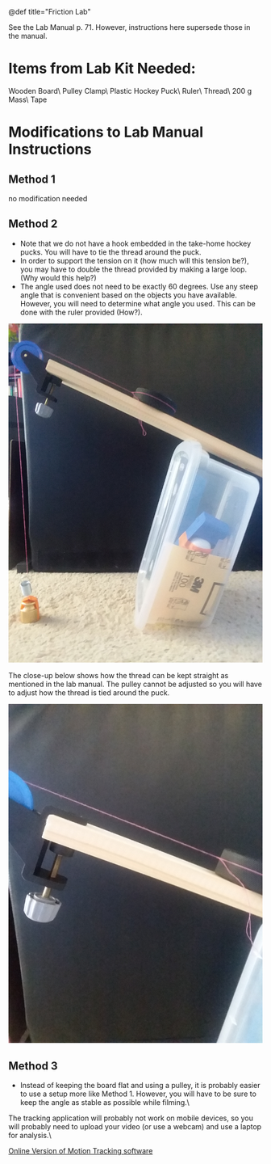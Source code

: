 @def title="Friction Lab"

See the Lab Manual p. 71. However, instructions here supersede those in the manual.

# Items from Lab Kit Needed:

Wooden Board\\
Pulley Clamp\\
Plastic Hockey Puck\\
Ruler\\
Thread\\
200 g Mass\\
Tape

# Modifications to Lab Manual Instructions

## Method 1
no modification needed

## Method 2
* Note that we do not have a hook embedded in the take-home hockey pucks. You will have to tie the thread around the puck.
* In order to support the tension on it (how much will this tension be?), you may have to double the thread provided by making a large loop. (Why would this help?)
* The angle used does not need to be exactly 60 degrees. Use any steep angle that is convenient based on the objects you have available. However, you will need to determine what angle you used. This can be done with the ruler provided (How?).

![Board-Pulley-Puck Arrangement](/assets/fric1.jpg)

The close-up below shows how the thread can be kept straight as mentioned in the lab manual. The pulley cannot be adjusted so you will have to adjust how the thread is tied around the puck.

![Pulley-Puck Close-up](/assets/fric2.jpg)

## Method 3

* Instead of keeping the board flat and using a pulley, it is probably easier to use a setup more like Method 1. However, you will have to be sure to keep the angle as stable as possible while filming.\\

The tracking application will probably not work on mobile devices, so you will probably need to upload your video (or use a webcam) and use a laptop for analysis.\\

[Online Version of Motion Tracking software](tracker.physlets.org/trackerJS/)